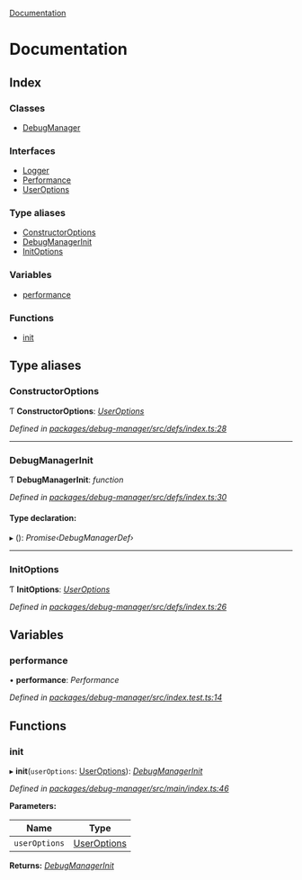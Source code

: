 [Documentation](README.md)

# Documentation

## Index

### Classes

* [DebugManager](classes/debugmanager.md)

### Interfaces

* [Logger](interfaces/logger.md)
* [Performance](interfaces/performance.md)
* [UserOptions](interfaces/useroptions.md)

### Type aliases

* [ConstructorOptions](README.md#constructoroptions)
* [DebugManagerInit](README.md#debugmanagerinit)
* [InitOptions](README.md#initoptions)

### Variables

* [performance](README.md#performance)

### Functions

* [init](README.md#init)

## Type aliases

###  ConstructorOptions

Ƭ **ConstructorOptions**: *[UserOptions](interfaces/useroptions.md)*

*Defined in [packages/debug-manager/src/defs/index.ts:28](https://github.com/badbatch/graphql-box/blob/72f1952/packages/debug-manager/src/defs/index.ts#L28)*

___

###  DebugManagerInit

Ƭ **DebugManagerInit**: *function*

*Defined in [packages/debug-manager/src/defs/index.ts:30](https://github.com/badbatch/graphql-box/blob/72f1952/packages/debug-manager/src/defs/index.ts#L30)*

#### Type declaration:

▸ (): *Promise‹DebugManagerDef›*

___

###  InitOptions

Ƭ **InitOptions**: *[UserOptions](interfaces/useroptions.md)*

*Defined in [packages/debug-manager/src/defs/index.ts:26](https://github.com/badbatch/graphql-box/blob/72f1952/packages/debug-manager/src/defs/index.ts#L26)*

## Variables

###  performance

• **performance**: *Performance*

*Defined in [packages/debug-manager/src/index.test.ts:14](https://github.com/badbatch/graphql-box/blob/72f1952/packages/debug-manager/src/index.test.ts#L14)*

## Functions

###  init

▸ **init**(`userOptions`: [UserOptions](interfaces/useroptions.md)): *[DebugManagerInit](README.md#debugmanagerinit)*

*Defined in [packages/debug-manager/src/main/index.ts:46](https://github.com/badbatch/graphql-box/blob/72f1952/packages/debug-manager/src/main/index.ts#L46)*

**Parameters:**

Name | Type |
------ | ------ |
`userOptions` | [UserOptions](interfaces/useroptions.md) |

**Returns:** *[DebugManagerInit](README.md#debugmanagerinit)*
